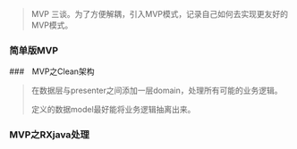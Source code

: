 > MVP 三谈。为了方便解耦，引入MVP模式，记录自己如何去实现更友好的MVP模式。



### 简单版MVP



###　MVP之Clean架构

> 在数据层与presenter之间添加一层domain，处理所有可能的业务逻辑。
>
> 定义的数据model最好能将业务逻辑抽离出来。







### MVP之RXjava处理



